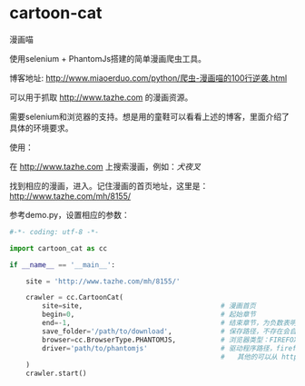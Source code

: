 # cartoon-cat

漫画喵

使用selenium + PhantomJs搭建的简单漫画爬虫工具。

博客地址: http://www.miaoerduo.com/python/爬虫-漫画喵的100行逆袭.html

可以用于抓取 http://www.tazhe.com 的漫画资源。

需要selenium和浏览器的支持。想是用的童鞋可以看看上述的博客，里面介绍了具体的环境要求。

使用：

在 http://www.tazhe.com 上搜索漫画，例如：*犬夜叉*

找到相应的漫画，进入。记住漫画的首页地址，这里是：http://www.tazhe.com/mh/8155/

参考demo.py，设置相应的参数：

```python
#-*- coding: utf-8 -*-

import cartoon_cat as cc

if __name__ == '__main__':

    site = 'http://www.tazhe.com/mh/8155/'

    crawler = cc.CartoonCat(
        site=site,                                  # 漫画首页
        begin=0,                                    # 起始章节
        end=-1,                                     # 结束章节，为负数表明不设结束章节
        save_folder='/path/to/download',            # 保存路径，不存在会自动创建
        browser=cc.BrowserType.PHANTOMJS,           # 浏览器类型：FIREFOX，CHROME，SAFARI，IE，PHANTOMJS
        driver='path/to/phantomjs'                  # 驱动程序路径，firefox不需要
                                                    #   其他的可以从 https://pypi.python.org/pypi/selenium 下载
    )
    crawler.start()
    
```

